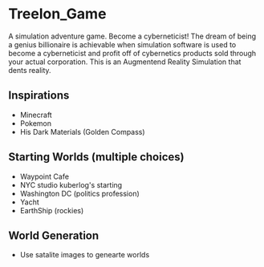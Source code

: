 # Treelon_Game

A simulation adventure game. Become a cyberneticist! The dream of being a genius billionaire is achievable when simulation software is used to become a cyberneticist and profit off of cybernetics products sold through your actual corporation. This is an Augmentend Reality Simulation that dents reality.

## Inspirations
- Minecraft
- Pokemon
- His Dark Materials (Golden Compass)

## Starting Worlds (multiple choices)
- Waypoint Cafe
- NYC studio kuberlog's starting
- Washington DC (politics profession)
- Yacht
- EarthShip (rockies)

## World Generation
- Use satalite images to genearte worlds
